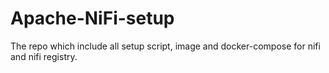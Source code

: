 # Apache-NiFi-setup 
The repo which include all setup script, image and docker-compose for nifi and nifi registry.




